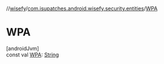 //[wisefy](../../index.md)/[com.isupatches.android.wisefy.security.entities](index.md)/[WPA](-w-p-a.md)

# WPA

[androidJvm]\
const val [WPA](-w-p-a.md): [String](https://kotlinlang.org/api/latest/jvm/stdlib/kotlin/-string/index.html)
